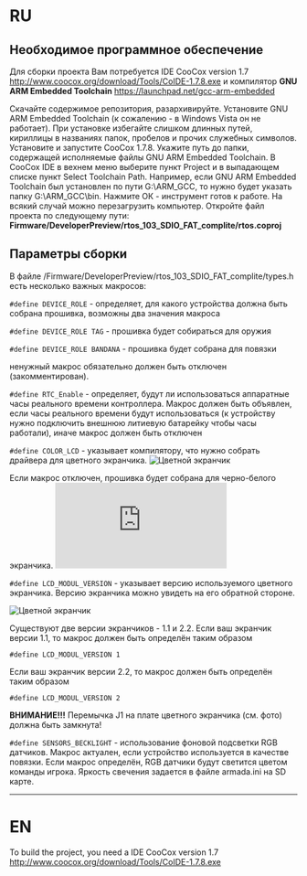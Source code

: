 # RU
## Необходимое программное обеспечение

Для сборки проекта Вам потребуется IDE CooCox version 1.7 
http://www.coocox.org/download/Tools/CoIDE-1.7.8.exe
и компилятор __GNU ARM Embedded Toolchain__
https://launchpad.net/gcc-arm-embedded

Скачайте содержимое репозитория, разархивируйте.
Установите GNU ARM Embedded Toolchain (к сожалению - в Windows Vista он не работает).
При установке избегайте слишком длинных путей, кириллицы в названиях папок, пробелов и прочих служебных символов.
Установите и запустите CooCox 1.7.8. 
Укажите путь до папки, содержащей исполняемые файлы GNU ARM Embedded Toolchain.
В CooCox IDE в вехнем меню выберите пункт Project и в выпадающем списке пункт Select Toolchain Path.
Например, если GNU ARM Embedded Toolchain был установлен по пути G:\ARM_GCC, то нужно будет указать папку G:\ARM_GCC\bin.
Нажмите ОК - инструмент готов к работе.
На всякий случай можно перезагрузить компьютер.
Откройте файл проекта по следующему пути:  __Firmware/DeveloperPreview/rtos_103_SDIO_FAT_complite/rtos.coproj__

## Параметры сборки

В файле /Firmware/DeveloperPreview/rtos_103_SDIO_FAT_complite/types.h
есть несколько важных макросов:

`#define DEVICE_ROLE` - определяет, для какого устройства должна быть собрана прошивка, возможны два значения макроса

`#define DEVICE_ROLE TAG` - прошивка будет собираться для оружия

`#define DEVICE_ROLE BANDANA` - прошивка будет собрана для повязки

ненужный макрос обязательно должен быть отключен (закомментирован).


`#define RTC_Enable` - определяет, будут ли использоваться аппаратные часы реального времени контроллера.
Макрос должен быть объявлен, если часы реального времени будут использоваться (к устройству нужно подключить внешнюю литиевую батарейку чтобы часы работали), иначе макрос должен быть отключен


`#define COLOR_LCD` - указывает компилятору, что нужно собрать драйвера для цветного экранчика. 
![Цветной экранчик](https://pp.userapi.com/c631219/v631219584/f129/t4sxBf40YYA.jpg "Цветной экранчик 1.4''")


Если макрос отключен, прошивка будет собрана для черно-белого экранчика.
![Чёрно-белый экранчик](http://www.open-tager.ru/forum/download/file.php?id=3725 "Чёрно-белый экранчик 84x48")


`#define LCD_MODUL_VERSION`  - указывает версию используемого цветного экранчика. Версию экранчика можно увидеть на его обратной стороне. 

![Цветной экранчик](https://pp.userapi.com/c638623/v638623805/47f2e/EEns_1xzJgU.jpg "Цветной экранчик версии 1.1")


Существуют две версии экранчиков - 1.1 и 2.2. 
Если ваш экранчик версии 1.1, то макрос должен быть определён таким образом

`#define LCD_MODUL_VERSION 1`

Если ваш экранчик версии 2.2, то макрос должен быть определён таким образом

`#define LCD_MODUL_VERSION 2`

__ВНИМАНИЕ!!!__
Перемычка J1 на плате цветного экранчика (см. фото) должна быть замкнута!

`#define SENSORS_BECKLIGHT` - использование фоновой подсветки RGB датчиков. 
Макрос актуален, если устройство используется в качестве повязки. Если макрос определён, RGB датчики будут светится цветом команды игрока. Яркость свечения задается в файле armada.ini на SD карте.


***
# EN

To build the project, you need a IDE CooCox version 1.7
http://www.coocox.org/download/Tools/CoIDE-1.7.8.exe
